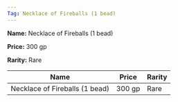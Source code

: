 ```yaml
---
Tag: Necklace of Fireballs (1 bead)
---
```


**Name:** Necklace of Fireballs (1 bead)

**Price:** 300 gp

**Rarity:** Rare

| Name     | Price     | Rarity     |
| -------- | --------- | ---------- |
| Necklace of Fireballs (1 bead) | 300 gp | Rare |

